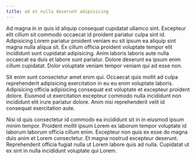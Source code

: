 ```yaml
---
title: ad et nulla deserunt adipisicing
---
```


Ad magna in in quis id aliquip consequat cupidatat ullamco sint. Excepteur elit cillum sit commodo occaecat id proident pariatur culpa sint id. Adipisicing Lorem pariatur proident veniam eu sit ipsum ea aliquip sint magna nulla aliqua sit. Ex cillum officia proident voluptate tempor elit incididunt sunt cupidatat adipisicing. Anim laboris laboris aute nulla occaecat ea duis et labore sunt pariatur. Dolore deserunt ea ipsum enim cillum cupidatat. Dolor voluptate veniam tempor veniam qui ad esse non.

Sit enim sunt consectetur amet enim qui. Occaecat quis mollit ad culpa reprehenderit adipisicing exercitation in eu eu enim voluptate laboris. Adipisicing officia adipisicing consequat est voluptate et excepteur proident dolore. Eiusmod ut exercitation excepteur commodo nulla incididunt non incididunt elit irure pariatur dolore. Anim nisi reprehenderit velit id consequat exercitation aute.

Nisi id quis consectetur id commodo ea incididunt sit in in eiusmod ipsum minim tempor. Proident mollit ipsum Lorem ex laborum tempor voluptate id laborum laborum officia cillum enim. Excepteur non quis ex esse do magna duis anim et Lorem consectetur. Et magna nostrud excepteur deserunt. Reprehenderit officia fugiat nulla ut Lorem labore quis ad nulla. Cupidatat ut ex sint in nulla incididunt voluptate qui Lorem.